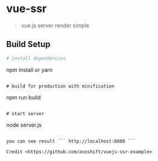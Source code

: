 # vue-ssr

> vue.js server render simple

## Build Setup

``` bash
# install dependencies
``` 
npm install or yarn 
```

# build for production with minification
``` 
npm run build 
```

# start server 
``` 
node server.js
```

you can see result ``` http://localhost:8080 ```

Credit <https://github.com/acoshift/vuejs-ssr-example>
